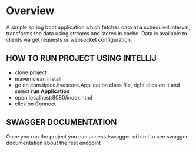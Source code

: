 # Overview
A simple spring boot application which fetches data at a scheduled interval,
transforms the data using streams and stores in cache. Data is available to clients
via get requests or websocket configuration.	


## HOW TO RUN PROJECT USING INTELLIJ
- clone project
- maven clean install
- go on com.tipico.livescore.Application class file, right click on it and select **run Application**
- open localhost:8080/index.html
- click on Connect

## SWAGGER DOCUMENTATION
Once you run the project you can access /swagger-ui.html to see swagger documentation about the rest endpoint
